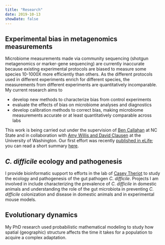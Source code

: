 ```yaml
---
title: "Research"
date: 2019-10-13
showDate: false
---
```


<!-- ## Accuracy and reproducibility of microbiome measurements -->
## Experimental bias in metagenomics measurements

Microbiome measurements made via community sequencing (shotgun metagenomics or
marker-gene sequencing) are currently inaccurate because existing experimental
protocols are biased to measure some species 10-1000X more efficiently than
others. As the different protocols used in different experiments enrich for
different species, the measurements from different experiments are
quantitatively incomparable. My current research aims to 

- develop new methods to characterize bias from control experiments
- evaluate the effects of bias on microbiome analyses and diagnostics
- develop calibration methods to correct bias, making microbiome measurements
  accurate or at least quantitatively comparable across labs

This work is being carried out under the supervision of [Ben
Callahan](https://callahanlab.cvm.ncsu.edu/team/) at NC State and in
collaboration with [Amy Willis and David
Clausen](http://statisticaldiversitylab.com/team) at the University of
Washington. Our first effort was recently [published in
eLife](https://elifesciences.org/articles/46923); you can read a short summary
[here](https://twitter.com/mikemc423/status/1177287267657768960).

## _C. difficile_ ecology and pathogenesis

I provide bioinformatic support to efforts in the lab of [Casey
Theriot](https://theriotlab.org/) to study the ecology and pathogenesis of the
gut pathogen _C. difficile_. Projects I am involved in include characterizing
the prevalence of _C. difficile_ in domestic animals and understanding the role
of the gut microbiota in preventing _C. difficile_ colonization and disease in
domestic animals and in experimental mouse models.

## Evolutionary dynamics

My PhD research used probabilistic mathematical modeling to study how spatial
(geographic) structure affects the time it takes for a population to acquire a
complex adaptation.
